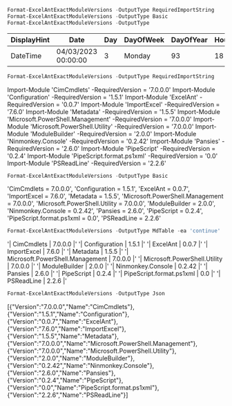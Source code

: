 ```ps1
Format-ExcelAntExactModuleVersions -OutputType RequiredImportString
Format-ExcelAntExactModuleVersions -OutputType Basic
Format-ExcelAntExactModuleVersions -OutputType 
```




|DisplayHint|Date               |Day|DayOfWeek|DayOfYear|Hour|Kind |Millisecond|Microsecond|Nanosecond|Minute|Month|Second|Ticks             |TimeOfDay       |Year|
|-----------|-------------------|---|---------|---------|----|-----|-----------|-----------|----------|------|-----|------|------------------|----------------|----|
|DateTime   |04/03/2023 00:00:00|3  |Monday   |93       |18  |Local|47         |714        |900       |33    |4    |46    |638161436260477149|18:33:46.0477149|2023|




```ps1
Format-ExcelAntExactModuleVersions -OutputType RequiredImportString
```


Import-Module 'CimCmdlets' -RequiredVersion = '7.0.0.0'
Import-Module 'Configuration' -RequiredVersion = '1.5.1'
Import-Module 'ExcelAnt' -RequiredVersion = '0.0.7'
Import-Module 'ImportExcel' -RequiredVersion = '7.6.0'
Import-Module 'Metadata' -RequiredVersion = '1.5.5'
Import-Module 'Microsoft.PowerShell.Management' -RequiredVersion = '7.0.0.0'
Import-Module 'Microsoft.PowerShell.Utility' -RequiredVersion = '7.0.0.0'
Import-Module 'ModuleBuilder' -RequiredVersion = '2.0.0'
Import-Module 'Ninmonkey.Console' -RequiredVersion = '0.2.42'
Import-Module 'Pansies' -RequiredVersion = '2.6.0'
Import-Module 'PipeScript' -RequiredVersion = '0.2.4'
Import-Module 'PipeScript.format.ps1xml' -RequiredVersion = '0.0'
Import-Module 'PSReadLine' -RequiredVersion = '2.2.6'


```ps1
Format-ExcelAntExactModuleVersions -OutputType Basic
```


'CimCmdlets = 7.0.0.0',
'Configuration = 1.5.1',
'ExcelAnt = 0.0.7',
'ImportExcel = 7.6.0',
'Metadata = 1.5.5',
'Microsoft.PowerShell.Management = 7.0.0.0',
'Microsoft.PowerShell.Utility = 7.0.0.0',
'ModuleBuilder = 2.0.0',
'Ninmonkey.Console = 0.2.42',
'Pansies = 2.6.0',
'PipeScript = 0.2.4',
'PipeScript.format.ps1xml = 0.0',
'PSReadLine = 2.2.6'

```ps1
Format-ExcelAntExactModuleVersions -OutputType MdTable -ea 'continue'
```


'| CimCmdlets | 7.0.0.0 |'
'| Configuration | 1.5.1 |'
'| ExcelAnt | 0.0.7 |'
'| ImportExcel | 7.6.0 |'
'| Metadata | 1.5.5 |'
'| Microsoft.PowerShell.Management | 7.0.0.0 |'
'| Microsoft.PowerShell.Utility | 7.0.0.0 |'
'| ModuleBuilder | 2.0.0 |'
'| Ninmonkey.Console | 0.2.42 |'
'| Pansies | 2.6.0 |'
'| PipeScript | 0.2.4 |'
'| PipeScript.format.ps1xml | 0.0 |'
'| PSReadLine | 2.2.6 |'



```ps1
Format-ExcelAntExactModuleVersions -OutputType Json
```


[{"Version":"7.0.0.0","Name":"CimCmdlets"},{"Version":"1.5.1","Name":"Configuration"},{"Version":"0.0.7","Name":"ExcelAnt"},{"Version":"7.6.0","Name":"ImportExcel"},{"Version":"1.5.5","Name":"Metadata"},{"Version":"7.0.0.0","Name":"Microsoft.PowerShell.Management"},{"Version":"7.0.0.0","Name":"Microsoft.PowerShell.Utility"},{"Version":"2.0.0","Name":"ModuleBuilder"},{"Version":"0.2.42","Name":"Ninmonkey.Console"},{"Version":"2.6.0","Name":"Pansies"},{"Version":"0.2.4","Name":"PipeScript"},{"Version":"0.0","Name":"PipeScript.format.ps1xml"},{"Version":"2.2.6","Name":"PSReadLine"}]


